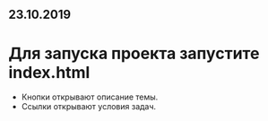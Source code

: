 ## 23.10.2019

# Для запуска проекта запустите index.html
- Кнопки открывают описание темы.  
- Ссылки открывают условия задач.  